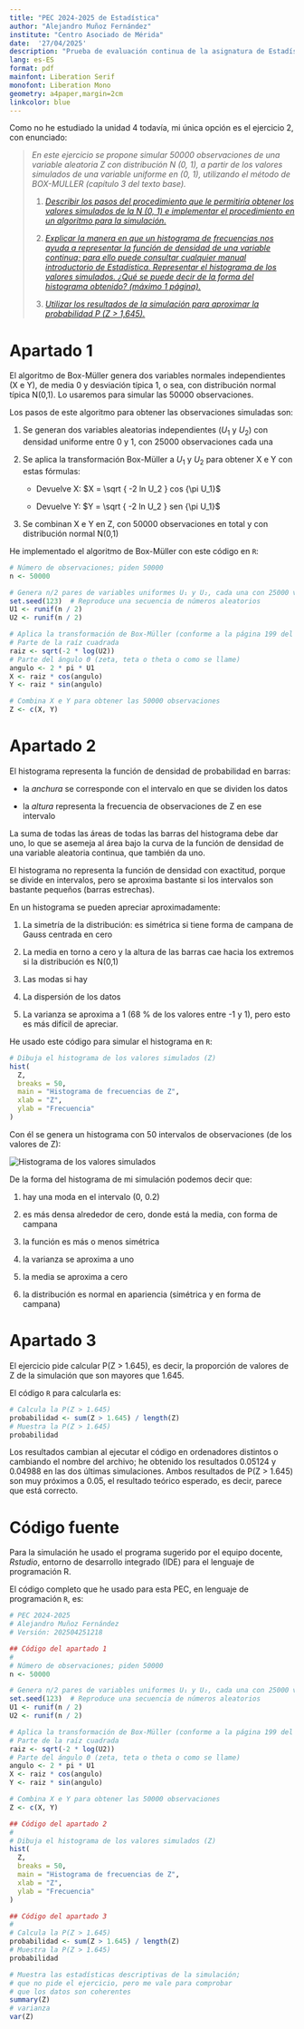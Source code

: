 ```yaml
---
title: "PEC 2024-2025 de Estadística"
author: "Alejandro Muñoz Fernández"
institute: "Centro Asociado de Mérida"
date:  '27/04/2025'
description: "Prueba de evaluación continua de la asignatura de Estadística del curso 2024/2025 en la UNED"
lang: es-ES
format: pdf
mainfont: Liberation Serif
monofont: Liberation Mono
geometry: a4paper,margin=2cm
linkcolor: blue
---
```



Como no he estudiado la unidad 4 todavía, mi única opción es el ejercicio 2, con enunciado:

> *En este ejercicio se propone simular 50000 observaciones de una variable aleatoria Z con distribución N (0, 1), a partir de los valores simulados de una variable uniforme en (0, 1), utilizando el método de BOX-MULLER (capı́tulo 3 del texto base).*
>
> 1. *[Describir los pasos del procedimiento que le permitirı́a obtener los valores simulados de la N (0, 1) e implementar el procedimiento en un algoritmo para la simulación.](#apartado-1)*
>
> 1. *[Explicar la manera en que un histograma de frecuencias nos ayuda a representar la función de densidad de una variable continua; para ello puede consultar cualquier manual introductorio de Estadı́stica. Representar el histograma de los valores simulados. ¿Qué se puede decir de la forma del histograma obtenido? (máximo 1 página).](#apartado-2)*
>
> 1. *[Utilizar los resultados de la simulación para aproximar la probabilidad P (Z > 1,645).](#apartado-3)*

# Apartado 1

El algoritmo de Box-Müller genera dos variables normales independientes (X e Y), de media 0 y desviación típica 1, o sea, con distribución normal típica N(0,1). Lo usaremos para simular las 50000 observaciones.

Los pasos de este algoritmo para obtener las observaciones simuladas son:

1. Se generan dos variables aleatorias independientes ($U_1$ y $U_2$) con densidad uniforme entre 0 y 1, con 25000 observaciones cada una

1. Se aplica la transformación Box-Müller a $U_1$ y $U_2$ para obtener X e Y con estas fórmulas:

    * Devuelve X: $X = \sqrt { -2 ln U_2 } cos {\pi U_1}$

    * Devuelve Y: $Y = \sqrt { -2 ln U_2 } sen {\pi U_1}$

1. Se combinan X e Y en Z, con 50000 observaciones en total y con distribución normal N(0,1)

He implementado el algoritmo de Box-Müller con este código en `R`:

```R
# Número de observaciones; piden 50000
n <- 50000

# Genera n/2 pares de variables uniformes U₁ y U₂, cada una con 25000 variables
set.seed(123)  # Reproduce una secuencia de números aleatorios
U1 <- runif(n / 2)
U2 <- runif(n / 2)

# Aplica la transformación de Box-Müller (conforme a la página 199 del libro)
# Parte de la raíz cuadrada
raiz <- sqrt(-2 * log(U2))
# Parte del ángulo Θ (zeta, teta o theta o como se llame)
angulo <- 2 * pi * U1
X <- raiz * cos(angulo)
Y <- raiz * sin(angulo)

# Combina X e Y para obtener las 50000 observaciones
Z <- c(X, Y)
```


# Apartado 2

El histograma representa la función de densidad de probabilidad en barras:

* la *anchura* se corresponde con el intervalo en que se dividen los datos

* la *altura* representa la frecuencia de observaciones de Z en ese intervalo

La suma de todas las áreas de todas las barras del histograma debe dar uno, lo que se asemeja al área bajo la curva de la función de densidad de una variable aleatoria continua, que también da uno.

El histograma no representa la función de densidad con exactitud, porque se divide en intervalos, pero se aproxima bastante si los intervalos son bastante pequeños (barras estrechas).

En un histograma se pueden apreciar aproximadamente:

1. La simetría de la distribución: es simétrica si tiene forma de campana de Gauss centrada en cero

1. La media en torno a cero y la altura de las barras cae hacia los extremos si la distribución es N(0,1)

1. Las modas si hay

1. La dispersión de los datos

1. La varianza se aproxima a 1 (68 % de los valores entre -1 y 1), pero esto es más difícil de apreciar.

He usado este código para simular el histograma en `R`:

```R
# Dibuja el histograma de los valores simulados (Z)
hist(
  Z,
  breaks = 50,
  main = "Histograma de frecuencias de Z",
  xlab = "Z",
  ylab = "Frecuencia"
)
```

Con él se genera un histograma con 50 intervalos de observaciones (de los valores de Z):

![Histograma de los valores simulados](Histograma.svg)

De la forma del histograma de mi simulación podemos decir que:

1. hay una moda en el intervalo (0, 0.2)

1. es más densa alrededor de cero, donde está la media, con forma de campana

1. la función es más o menos simétrica

1. la varianza se aproxima a uno

1. la media se aproxima a cero

1. la distribución es normal en apariencia (simétrica y en forma de campana)


# Apartado 3

El ejercicio pide calcular P(Z > 1.645), es decir, la proporción de valores de Z de la simulación que son mayores que 1.645.

El código `R` para calcularla es:

```R
# Calcula la P(Z > 1.645)
probabilidad <- sum(Z > 1.645) / length(Z)
# Muestra la P(Z > 1.645)
probabilidad
```

Los resultados cambian al ejecutar el código en ordenadores distintos o cambiando el nombre del archivo; he obtenido los resultados 0.05124 y 0.04988 en las dos últimas simulaciones. Ambos resultados de P(Z > 1.645) son muy próximos a 0.05, el resultado teórico esperado, es decir, parece que está correcto.

# Código fuente

Para la simulación he usado el programa sugerido por el equipo docente, *Rstudio*, entorno de desarrollo integrado (IDE) para el lenguaje de programación R.

El código completo que he usado para esta PEC, en lenguaje de programación `R`, es:

```R
# PEC 2024-2025
# Alejandro Muñoz Fernández
# Versión: 202504251218

## Código del apartado 1
#
# Número de observaciones; piden 50000
n <- 50000

# Genera n/2 pares de variables uniformes U₁ y U₂, cada una con 25000 variables
set.seed(123)  # Reproduce una secuencia de números aleatorios
U1 <- runif(n / 2)
U2 <- runif(n / 2)

# Aplica la transformación de Box-Müller (conforme a la página 199 del libro)
# Parte de la raíz cuadrada
raiz <- sqrt(-2 * log(U2))
# Parte del ángulo Θ (zeta, teta o theta o como se llame)
angulo <- 2 * pi * U1
X <- raiz * cos(angulo)
Y <- raiz * sin(angulo)

# Combina X e Y para obtener las 50000 observaciones
Z <- c(X, Y)

## Código del apartado 2
#
# Dibuja el histograma de los valores simulados (Z)
hist(
  Z,
  breaks = 50,
  main = "Histograma de frecuencias de Z",
  xlab = "Z",
  ylab = "Frecuencia"
)

## Código del apartado 3
#
# Calcula la P(Z > 1.645)
probabilidad <- sum(Z > 1.645) / length(Z)
# Muestra la P(Z > 1.645)
probabilidad

# Muestra las estadísticas descriptivas de la simulación;
# que no pide el ejercicio, pero me vale para comprobar
# que los datos son coherentes
summary(Z)
# varianza
var(Z)
```
